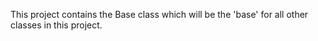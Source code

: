 This project contains the Base class which will be the 'base' for all other classes in this project.
